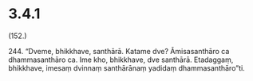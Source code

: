 

# 3.4.1



(152.)

244\. “Dveme, bhikkhave, santhārā. Katame dve? Āmisasanthāro ca dhammasanthāro ca. Ime kho, bhikkhave, dve santhārā. Etadaggaṃ, bhikkhave, imesaṃ dvinnaṃ santhārānaṃ yadidaṃ dhammasanthāro”ti.



